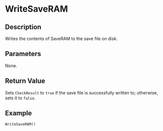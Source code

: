 # WriteSaveRAM

## Description
Writes the contents of SaveRAM to the save file on disk.

## Parameters
None.

## Return Value
Sets `CheckResult` to `true` if the save file is successfully written to; otherwise, sets it to `false`.

## Example
```
WriteSaveRAM()
```
